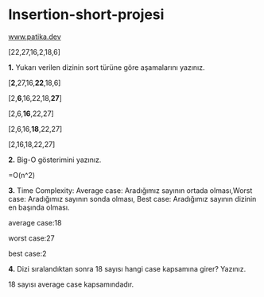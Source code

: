 # Insertion-short-projesi
www.patika.dev

[22,27,16,2,18,6]

**1.** Yukarı verilen dizinin sort türüne göre aşamalarını yazınız.

[**2**,27,16,**22**,18,6]

[2,**6**,16,22,18,**27**]

[2,6,**16**,22,27]

[2,6,16,**18**,22,27]

[2,16,18,22,27]

**2.** Big-O gösterimini yazınız.

=O(n^2)

**3.** Time Complexity: Average case: Aradığımız sayının ortada olması,Worst case: Aradığımız sayının sonda olması, Best case: Aradığımız sayının dizinin en başında olması.

average case:18

worst case:27

best case:2

**4.** Dizi sıralandıktan sonra 18 sayısı hangi case kapsamına girer? Yazınız.

18 sayısı average case kapsamındadır.
